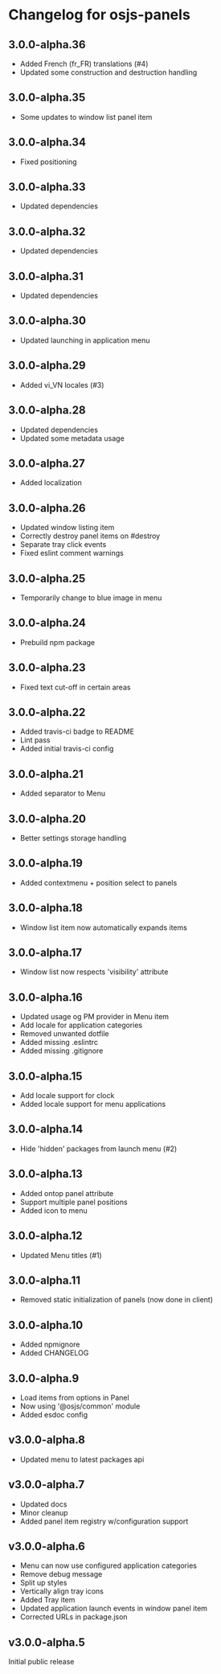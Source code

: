 # Changelog for osjs-panels

## 3.0.0-alpha.36

* Added French (fr_FR) translations (#4)
* Updated some construction and destruction handling

## 3.0.0-alpha.35

* Some updates to window list panel item

## 3.0.0-alpha.34

* Fixed positioning

## 3.0.0-alpha.33

* Updated dependencies

## 3.0.0-alpha.32

* Updated dependencies

## 3.0.0-alpha.31

* Updated dependencies

## 3.0.0-alpha.30

* Updated launching in application menu

## 3.0.0-alpha.29

* Added vi_VN locales (#3)

## 3.0.0-alpha.28

* Updated dependencies
* Updated some metadata usage

## 3.0.0-alpha.27

* Added localization

## 3.0.0-alpha.26

* Updated window listing item
* Correctly destroy panel items on #destroy
* Separate tray click events
* Fixed eslint comment warnings

## 3.0.0-alpha.25

* Temporarily change to blue image in menu

## 3.0.0-alpha.24

* Prebuild npm package

## 3.0.0-alpha.23

* Fixed text cut-off in certain areas

## 3.0.0-alpha.22

* Added travis-ci badge to README
* Lint pass
* Added initial travis-ci config

## 3.0.0-alpha.21

* Added separator to Menu

## 3.0.0-alpha.20

* Better settings storage handling

## 3.0.0-alpha.19

* Added contextmenu + position select to panels

## 3.0.0-alpha.18

* Window list item now automatically expands items

## 3.0.0-alpha.17

* Window list now respects 'visibility' attribute

## 3.0.0-alpha.16

* Updated usage og PM provider in Menu item
* Add locale for application categories
* Removed unwanted dotfile
* Added missing .eslintrc
* Added missing .gitignore

## 3.0.0-alpha.15

* Add locale support for clock
* Added locale support for menu applications

## 3.0.0-alpha.14

* Hide 'hidden' packages from launch menu (#2)

## 3.0.0-alpha.13

* Added ontop panel attribute
* Support multiple panel positions
* Added icon to menu

## 3.0.0-alpha.12

* Updated Menu titles (#1)

## 3.0.0-alpha.11

* Removed static initialization of panels (now done in client)

## 3.0.0-alpha.10

* Added npmignore
* Added CHANGELOG

## 3.0.0-alpha.9

* Load items from options in Panel
* Now using '@osjs/common' module
* Added esdoc config

## v3.0.0-alpha.8

* Updated menu to latest packages api

## v3.0.0-alpha.7

* Updated docs
* Minor cleanup
* Added panel item registry w/configuration support

## v3.0.0-alpha.6

* Menu can now use configured application categories
* Remove debug message
* Split up styles
* Vertically align tray icons
* Added Tray item
* Updated application launch events in window panel item
* Corrected URLs in package.json

## v3.0.0-alpha.5

Initial public release
